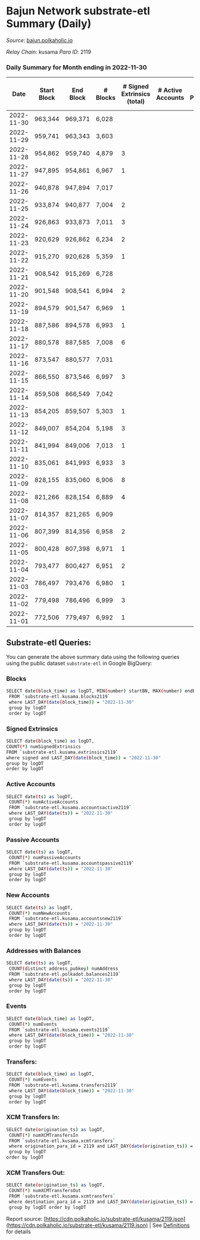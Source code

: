 # Bajun Network substrate-etl Summary (Daily)

_Source_: [bajun.polkaholic.io](https://bajun.polkaholic.io)

*Relay Chain*: kusama
*Para ID*: 2119



### Daily Summary for Month ending in 2022-11-30


| Date | Start Block | End Block | # Blocks | # Signed Extrinsics (total) | # Active Accounts | # Passive | # New | # Addresses with Balances | # Events | # Transfers | # XCM Transfers In | # XCM Transfers Out | Issues | 
| ---- | ----------- | --------- | -------- | --------------------------- | ----------------- | --------- | ----- | ------------------------- | -------- | ----------- | ------------------ | ------------------- | ------ |
| 2022-11-30 | 963,344 | 969,371 | 6,028 |  |  |  |  | 3,291 | 12,059 |   |   |   |  |
| 2022-11-29 | 959,741 | 963,343 | 3,603 |  |  |  |  |  | 7,208 |   |   |   |  |
| 2022-11-28 | 954,862 | 959,740 | 4,879 | 3 |  |  |  |  | 9,782 |   |   |   |  |
| 2022-11-27 | 947,895 | 954,861 | 6,967 | 1 |  |  |  |  | 13,944 |   |   |   |  |
| 2022-11-26 | 940,878 | 947,894 | 7,017 |  |  |  |  |  | 14,038 |   |   |   |  |
| 2022-11-25 | 933,874 | 940,877 | 7,004 | 2 |  |  |  |  | 14,024 | 1  |   |   |  |
| 2022-11-24 | 926,863 | 933,873 | 7,011 | 3 |  |  |  |  | 14,044 |   |   |   |  |
| 2022-11-23 | 920,629 | 926,862 | 6,234 | 2 |  |  |  |  | 12,483 |   |   |   |  |
| 2022-11-22 | 915,270 | 920,628 | 5,359 | 1 |  |  |  |  | 10,727 |   |   |   |  |
| 2022-11-21 | 908,542 | 915,269 | 6,728 |  |  |  |  |  | 13,460 |   |   |   |  |
| 2022-11-20 | 901,548 | 908,541 | 6,994 | 2 |  |  |  |  | 14,007 |   |   |   |  |
| 2022-11-19 | 894,579 | 901,547 | 6,969 | 1 |  |  |  |  | 13,948 |   |   |   |  |
| 2022-11-18 | 887,586 | 894,578 | 6,993 | 1 |  |  |  |  | 13,995 |   |   |   |  |
| 2022-11-17 | 880,578 | 887,585 | 7,008 | 6 |  |  |  |  | 14,056 | 1  |   |   |  |
| 2022-11-16 | 873,547 | 880,577 | 7,031 |  |  |  |  |  | 14,066 |   |   |   |  |
| 2022-11-15 | 866,550 | 873,546 | 6,997 | 3 |  |  |  |  | 14,020 | 2  |   |   |  |
| 2022-11-14 | 859,508 | 866,549 | 7,042 |  |  |  |  |  | 14,088 |   |   |   |  |
| 2022-11-13 | 854,205 | 859,507 | 5,303 | 1 |  |  |  |  | 10,618 |   |   |   |  |
| 2022-11-12 | 849,007 | 854,204 | 5,198 | 3 |  |  |  |  | 10,421 | 2  |   |   |  |
| 2022-11-11 | 841,994 | 849,006 | 7,013 | 1 |  |  |  |  | 14,036 |   |   |   |  |
| 2022-11-10 | 835,061 | 841,993 | 6,933 | 3 |  |  |  |  | 13,888 |   |   |   |  |
| 2022-11-09 | 828,155 | 835,060 | 6,906 | 8 |  |  |  |  | 13,865 | 4  |   |   |  |
| 2022-11-08 | 821,266 | 828,154 | 6,889 | 4 |  |  |  |  | 13,809 | 2  |   |   |  |
| 2022-11-07 | 814,357 | 821,265 | 6,909 |  |  |  |  |  | 13,822 |   |   |   |  |
| 2022-11-06 | 807,399 | 814,356 | 6,958 | 2 |  |  |  |  | 13,932 |   |   |   |  |
| 2022-11-05 | 800,428 | 807,398 | 6,971 | 1 |  |  |  |  | 13,955 |   |   |   |  |
| 2022-11-04 | 793,477 | 800,427 | 6,951 | 2 |  |  |  |  | 13,918 |   |   |   |  |
| 2022-11-03 | 786,497 | 793,476 | 6,980 | 1 |  |  |  |  | 13,970 |   |   |   |  |
| 2022-11-02 | 779,498 | 786,496 | 6,999 | 3 |  |  |  |  | 14,019 |   |   |   |  |
| 2022-11-01 | 772,506 | 779,497 | 6,992 | 1 |  |  |  |  | 13,994 |   |   |   |  |

## Substrate-etl Queries:
You can generate the above summary data using the following queries using the public dataset `substrate-etl` in Google BigQuery:

### Blocks
```bash
SELECT date(block_time) as logDT, MIN(number) startBN, MAX(number) endBN, COUNT(*) numBlocks 
 FROM `substrate-etl.kusama.blocks2119`  
 where LAST_DAY(date(block_time)) = "2022-11-30" 
 group by logDT 
 order by logDT
```

### Signed Extrinsics
```bash
SELECT date(block_time) as logDT, 
COUNT(*) numSignedExtrinsics 
FROM `substrate-etl.kusama.extrinsics2119`  
where signed and LAST_DAY(date(block_time)) = "2022-11-30" 
group by logDT 
order by logDT
```

### Active Accounts
```bash
SELECT date(ts) as logDT, 
 COUNT(*) numActiveAccounts 
 FROM `substrate-etl.kusama.accountsactive2119` 
 where LAST_DAY(date(ts)) = "2022-11-30" 
 group by logDT 
 order by logDT
```

### Passive Accounts
```bash
SELECT date(ts) as logDT, 
 COUNT(*) numPassiveAccounts 
 FROM `substrate-etl.kusama.accountspassive2119` 
 where LAST_DAY(date(ts)) = "2022-11-30" 
 group by logDT 
 order by logDT
```

### New Accounts
```bash
SELECT date(ts) as logDT, 
 COUNT(*) numNewAccounts 
 FROM `substrate-etl.kusama.accountsnew2119` 
 where LAST_DAY(date(ts)) = "2022-11-30" 
 group by logDT
 order by logDT
```

### Addresses with Balances
```bash
SELECT date(ts) as logDT,
 COUNT(distinct address_pubkey) numAddress 
 FROM `substrate-etl.polkadot.balances2119` 
 where LAST_DAY(date(ts)) = "2022-11-30" 
 group by logDT 
 order by logDT
```

### Events
```bash
SELECT date(block_time) as logDT, 
 COUNT(*) numEvents 
 FROM `substrate-etl.kusama.events2119` 
 where LAST_DAY(date(block_time)) = "2022-11-30" 
 group by logDT 
 order by logDT
```

### Transfers:
```bash
SELECT date(block_time) as logDT, 
 COUNT(*) numEvents 
 FROM `substrate-etl.kusama.transfers2119` 
 where LAST_DAY(date(block_time)) = "2022-11-30" 
 group by logDT 
 order by logDT
```

### XCM Transfers In:
```bash
SELECT date(origination_ts) as logDT, 
 COUNT(*) numXCMTransfersIn 
 FROM `substrate-etl.kusama.xcmtransfers` 
 where origination_para_id = 2119 and LAST_DAY(date(origination_ts)) = "2022-11-30" 
 group by logDT 
order by logDT
```

### XCM Transfers Out:
```bash
SELECT date(origination_ts) as logDT, 
 COUNT(*) numXCMTransfersOut 
 FROM `substrate-etl.kusama.xcmtransfers` 
 where destination_para_id = 2119 and LAST_DAY(date(origination_ts)) = "2022-11-30" 
 group by logDT order by logDT
```


Report source: [https://cdn.polkaholic.io/substrate-etl/kusama/2119.json](https://cdn.polkaholic.io/substrate-etl/kusama/2119.json) | See [Definitions](/DEFINITIONS.md) for details
